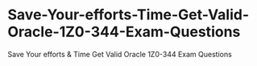 # Save-Your-efforts-Time-Get-Valid-Oracle-1Z0-344-Exam-Questions
Save Your efforts &amp; Time Get Valid Oracle 1Z0-344 Exam Questions
